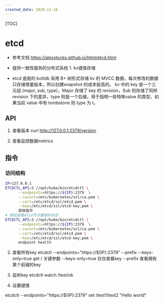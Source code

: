 ```yaml
---
created_date: 2020-11-16
---
```


[TOC]

# etcd

- 参考文档
  https://alexstocks.github.io/html/etcd.html

- 提供一致性服务的分布式系统
  1\. kv键值存储

- etcd 底层的 boltdb 采用 B+ 树形式存储 kv 的 MVCC 数据，每次修改的数据只存储增量版本，所以创建snapshot 的成本挺高的。
  kv 中的 key 是一个三元组 (major, sub, type)，Major 存储了 key 的 revision，Sub 则存储了同样 revision 下的差异，type 则是一个后缀，用于指明一些特殊value 的类型，如果当前 value 中有 tombstone 则 type 为 t。

## API

1. 查看版本
   curl http://127.0.0.1:2379/version

2. 查看监控数据metrics

## 指令

### 访问结构

```bash
IP=127.0.0.1
ETCDCTL_API=3 //opt/kube/bin/etcdctl \
      --endpoints=https://${IP}:2379  \
      --cacert=/etc/kubernetes/ssl/ca.pem \
      --cert=/etc/etcd/ssl/etcd.pem \
      --key=/etc/etcd/ssl/etcd-key.pem \
      具体指令
# 例如查看etcd节点健康状状态
ETCDCTL_API=3 //opt/kube/bin/etcdctl \
      --endpoints=https://${IP}:2379  \
      --cacert=/etc/kubernetes/ssl/ca.pem \
      --cert=/etc/etcd/ssl/etcd.pem \
      --key=/etc/etcd/ssl/etcd-key.pem \
      endpoint health
```

2. 查看所有key
   etcdctl --endpoints="https://${IP}:2379" --prefix --keys-only=true get /
   关键参数
   --keys-only=true 仅仅查看key
   --prefix 查看拥有某个前缀的key

3. 监听key
   etcdctl watch /test/ok

4. 设置键值

etcdctl --endpoints="https://${IP}:2379" set /test1/test2 "Hello world"
